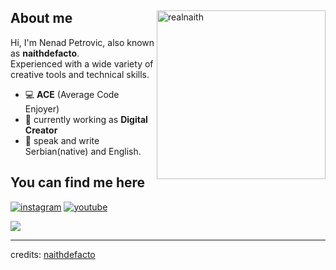 <div>
  
<img align="right" width="270" alt="realnaith" src="https://imgur.com/y1iqwAM.png"/>

<h2>About me</h2>
  
Hi, I'm Nenad Petrovic, also known as  **naithdefacto**.
<br>
Experienced with a wide variety of creative tools and technical skills.

- 💻 **ACE** (Average Code Enjoyer)
- 🔏 currently working as **Digital Creator**
- 📨 speak and write Serbian(native) and English.
  
<h2>You can find me here</h2>

<a href="https://instagram.com/naithdefacto"><img src="https://img.shields.io/static/v1?style=for-the-badge&message=Instagram&color=E4405F&logo=Instagram&logoColor=FFFFFF&label=" alt="instagram"></a>
<a href="https://youtube.com/@naithdefacto"><img src="https://img.shields.io/static/v1?style=for-the-badge&message=YouTube&color=FF0000&logo=YouTube&logoColor=FFFFFF&label=" alt="youtube"></a>

</div>

<p align = left ><img src="https://imgur.com/gU6gwow.png"> </p>

------
credits: [naithdefacto](https://github.com/naithdefacto)
